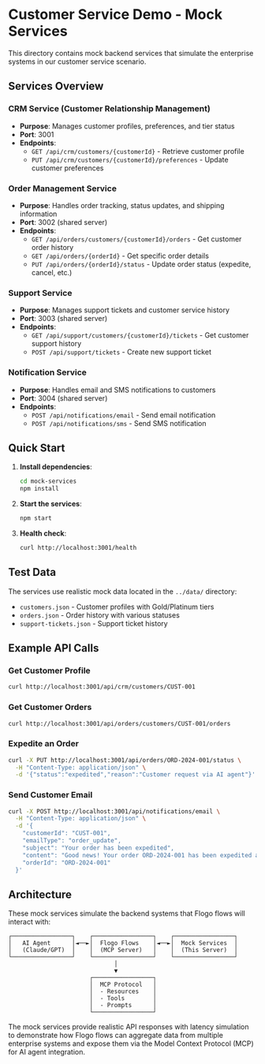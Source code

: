 # Customer Service Demo - Mock Services

This directory contains mock backend services that simulate the enterprise systems in our customer service scenario.

## Services Overview

### CRM Service (Customer Relationship Management)
- **Purpose**: Manages customer profiles, preferences, and tier status
- **Port**: 3001
- **Endpoints**:
  - `GET /api/crm/customers/{customerId}` - Retrieve customer profile
  - `PUT /api/crm/customers/{customerId}/preferences` - Update customer preferences

### Order Management Service  
- **Purpose**: Handles order tracking, status updates, and shipping information
- **Port**: 3002 (shared server)
- **Endpoints**:
  - `GET /api/orders/customers/{customerId}/orders` - Get customer order history
  - `GET /api/orders/{orderId}` - Get specific order details
  - `PUT /api/orders/{orderId}/status` - Update order status (expedite, cancel, etc.)

### Support Service
- **Purpose**: Manages support tickets and customer service history
- **Port**: 3003 (shared server)
- **Endpoints**:
  - `GET /api/support/customers/{customerId}/tickets` - Get customer support history
  - `POST /api/support/tickets` - Create new support ticket

### Notification Service
- **Purpose**: Handles email and SMS notifications to customers
- **Port**: 3004 (shared server)
- **Endpoints**:
  - `POST /api/notifications/email` - Send email notification
  - `POST /api/notifications/sms` - Send SMS notification

## Quick Start

1. **Install dependencies**:
   ```bash
   cd mock-services
   npm install
   ```

2. **Start the services**:
   ```bash
   npm start
   ```

3. **Health check**:
   ```bash
   curl http://localhost:3001/health
   ```

## Test Data

The services use realistic mock data located in the `../data/` directory:
- `customers.json` - Customer profiles with Gold/Platinum tiers
- `orders.json` - Order history with various statuses
- `support-tickets.json` - Support ticket history

## Example API Calls

### Get Customer Profile
```bash
curl http://localhost:3001/api/crm/customers/CUST-001
```

### Get Customer Orders
```bash
curl http://localhost:3001/api/orders/customers/CUST-001/orders
```

### Expedite an Order
```bash
curl -X PUT http://localhost:3001/api/orders/ORD-2024-001/status \
  -H "Content-Type: application/json" \
  -d '{"status":"expedited","reason":"Customer request via AI agent"}'
```

### Send Customer Email
```bash
curl -X POST http://localhost:3001/api/notifications/email \
  -H "Content-Type: application/json" \
  -d '{
    "customerId": "CUST-001",
    "emailType": "order_update",
    "subject": "Your order has been expedited",
    "content": "Good news! Your order ORD-2024-001 has been expedited and will arrive 2 days earlier.",
    "orderId": "ORD-2024-001"
  }'
```

## Architecture

These mock services simulate the backend systems that Flogo flows will interact with:

```
┌─────────────────┐    ┌─────────────────┐    ┌─────────────────┐
│   AI Agent      │◄──►│  Flogo Flows    │◄──►│  Mock Services  │
│   (Claude/GPT)  │    │  (MCP Server)   │    │  (This Server)  │
└─────────────────┘    └─────────────────┘    └─────────────────┘
                              │
                              ▼
                       ┌─────────────────┐
                       │  MCP Protocol   │
                       │  - Resources    │
                       │  - Tools        │
                       │  - Prompts      │
                       └─────────────────┘
```

The mock services provide realistic API responses with latency simulation to demonstrate how Flogo flows can aggregate data from multiple enterprise systems and expose them via the Model Context Protocol (MCP) for AI agent integration.

